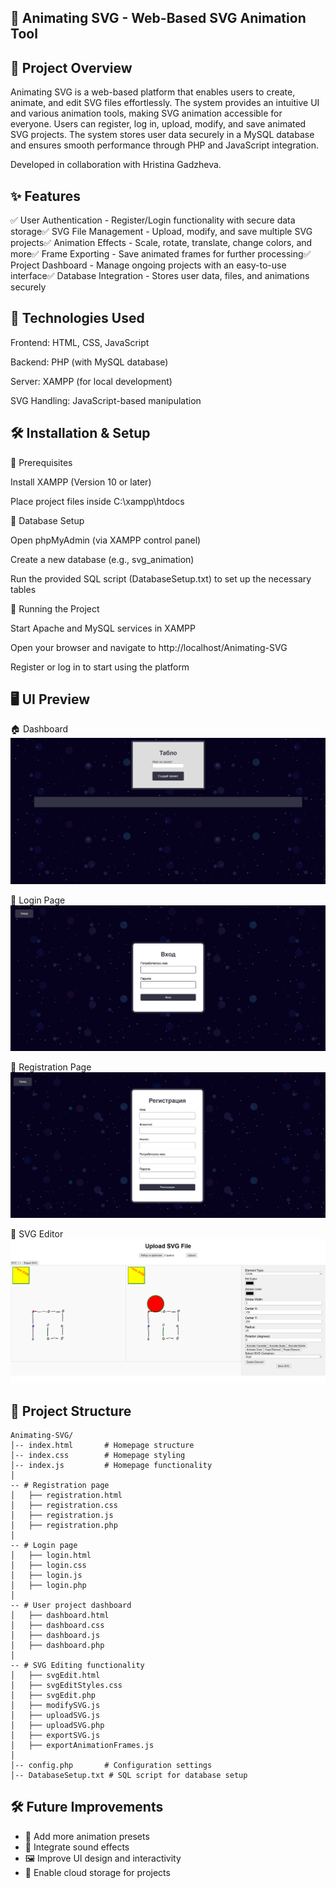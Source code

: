 ## 🎨 Animating SVG - Web-Based SVG Animation Tool

## 🌟 Project Overview

Animating SVG is a web-based platform that enables users to create, animate, and edit SVG files effortlessly. The system provides an intuitive UI and various animation tools, making SVG animation accessible for everyone. Users can register, log in, upload, modify, and save animated SVG projects. The system stores user data securely in a MySQL database and ensures smooth performance through PHP and JavaScript integration.

Developed in collaboration with Hristina Gadzheva.

## ✨ Features

✅ User Authentication - Register/Login functionality with secure data storage✅ SVG File Management - Upload, modify, and save multiple SVG projects✅ Animation Effects - Scale, rotate, translate, change colors, and more✅ Frame Exporting - Save animated frames for further processing✅ Project Dashboard - Manage ongoing projects with an easy-to-use interface✅ Database Integration - Stores user data, files, and animations securely

## 📌 Technologies Used

Frontend: HTML, CSS, JavaScript

Backend: PHP (with MySQL database)

Server: XAMPP (for local development)

SVG Handling: JavaScript-based manipulation

## 🛠 Installation & Setup

🔹 Prerequisites

Install XAMPP (Version 10 or later)

Place project files inside C:\xampp\htdocs

🔹 Database Setup

Open phpMyAdmin (via XAMPP control panel)

Create a new database (e.g., svg_animation)

Run the provided SQL script (DatabaseSetup.txt) to set up the necessary tables

🔹 Running the Project

Start Apache and MySQL services in XAMPP

Open your browser and navigate to http://localhost/Animating-SVG

Register or log in to start using the platform

## 🖥️ UI Preview

🏠 Dashboard
![Dashboard](media/Dashboard.png)

🔑 Login Page
![Login](media/login.png)

📝 Registration Page
![Registration](media/registration.png)

🎨 SVG Editor
![SVG Editor](media/svgEdit.png)

## 📁 Project Structure

```plaintext
Animating-SVG/
│-- index.html       # Homepage structure
│-- index.css        # Homepage styling
│-- index.js         # Homepage functionality
│
-- # Registration page
│   ├── registration.html
│   ├── registration.css
│   ├── registration.js
│   ├── registration.php
│
-- # Login page
│   ├── login.html
│   ├── login.css
│   ├── login.js
│   ├── login.php
│
-- # User project dashboard
│   ├── dashboard.html
│   ├── dashboard.css
│   ├── dashboard.js
│   ├── dashboard.php
│
-- # SVG Editing functionality
│   ├── svgEdit.html
│   ├── svgEditStyles.css
│   ├── svgEdit.php
│   ├── modifySVG.js
│   ├── uploadSVG.js
│   ├── uploadSVG.php
│   ├── exportSVG.js
│   ├── exportAnimationFrames.js
│
│-- config.php       # Configuration settings
│-- DatabaseSetup.txt # SQL script for database setup
```

## 🛠 Future Improvements

- 🚀 Add more animation presets
- 🎵 Integrate sound effects
- 🖼 Improve UI design and interactivity
- 📂 Enable cloud storage for projects

